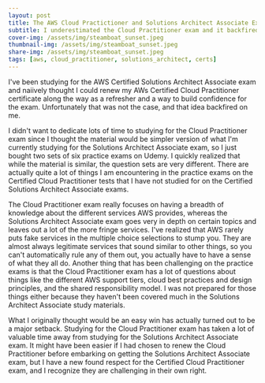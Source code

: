 ```yaml
---
layout: post
title: The AWS Cloud Practictioner and Solutions Architect Associate Exams are Independently Difficult 
subtitle: I underestimated the Cloud Practitioner exam and it backfired
cover-img: /assets/img/steamboat_sunset.jpeg
thumbnail-img: /assets/img/steamboat_sunset.jpeg
share-img: /assets/img/steamboat_sunset.jpeg
tags: [aws, cloud_practitioner, solutions_architect, certs]
---
```


I've been studying for the AWS Certified Solutions Architect Associate exam and naiively thought I could renew my AWs Certified Cloud Practitioner certificate along the way as a refresher and a way to build confidence for the exam. Unfortunately that was not the case, and that idea backfired on me.

I didn't want to dedicate lots of time to studying for the Cloud Practitioner exam since I thought the material would be simpler version of what I'm currently studying for the Solutions Architect Associate exam, so I just bought two sets of six practice exams on Udemy. I quickly realized that while the material is similar, the question sets are very different. There are actually quite a lot of things I am encountering in the practice exams on the Certified Cloud Practitioner tests that I have not studied for on the Certified Solutions Architect Associate exams. 

The Cloud Practitioner exam really focuses on having a breadth of knowledge about the different services AWS provides, whereas the Solutions Architect Associate exam goes very in depth on certain topics and leaves out a lot of the more fringe services. I've realized that AWS rarely puts fake services in the multiple choice selections to stump you. They are almost always legitimate services that sound similar to other things, so you can't automatically rule any of them out, you actually have to have a sense of what they all do. Another thing that has been challenging on the practice exams is that the Cloud Practitioner exam has a lot of questions about things like the different AWS support tiers, cloud best practices and design principles, and the shared responsibility model. I was not prepared for those things either because they haven't been covered much in the Solutions Architect Associate study materials.

What I originally thought would be an easy win has actually turned out to be a major setback. Studying for the Cloud Practitioner exam has taken a lot of valuable time away from studying for the Solutions Architect Associate exam. It might have been easier if I had chosen to renew the Cloud Practitioner before embarking on getting the Solutions Architect Associate exam, but I have a new found respect for the Certified Cloud Practitioner exam, and I recognize they are challenging in their own right.